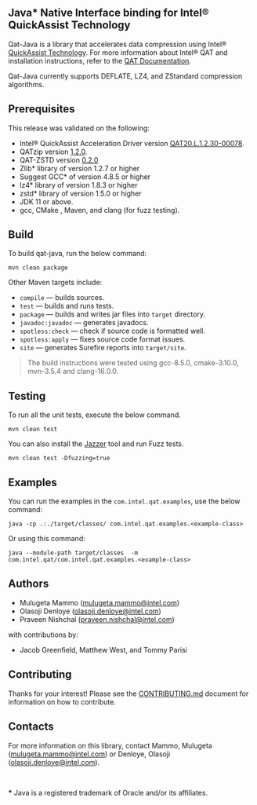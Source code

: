 ## Java* Native Interface binding for Intel® QuickAssist Technology
Qat-Java is a library that accelerates data compression using Intel® [QuickAssist Technology](https://www.intel.com/content/www/us/en/architecture-and-technology/intel-quick-assist-technology-overview.html). For more information about Intel® QAT and installation instructions, refer to the [QAT Documentation](https://intel.github.io/quickassist/index.html).

Qat-Java currently supports DEFLATE, LZ4, and ZStandard compression algorithms.

## Prerequisites
This release was validated on the following:

* Intel&reg; QuickAssist Acceleration Driver version [QAT20.L.1.2.30-00078](https://www.intel.com/content/www/us/en/download/765501/intel-quickassist-technology-driver-for-linux-hw-version-2-0.html). 
* QATzip version [1.2.0](https://github.com/intel/QATzip/releases).
* QAT-ZSTD version [0.2.0](https://github.com/intel/QAT-ZSTD-Plugin)
* Zlib\* library of version 1.2.7 or higher
* Suggest GCC\* of version 4.8.5 or higher
* lz4\* library of version 1.8.3 or higher
* zstd\* library of version 1.5.0 or higher 
* JDK 11 or above.
* gcc, CMake , Maven, and clang (for fuzz testing).

## Build
To build qat-java, run the below command:
```
mvn clean package
```

Other Maven targets include:

- `compile` &mdash; builds sources.
- `test` &mdash; builds and runs tests.
- `package` &mdash; builds and writes jar files into ```target``` directory.
- `javadoc:javadoc` &mdash; generates javadocs. 
- `spotless:check` &mdash; check if source code is formatted well.
- `spotless:apply` &mdash; fixes source code format issues.
- `site` &mdash; generates Surefire reports into ```target/site```.

> The build instructions were tested using gcc-8.5.0, cmake-3.10.0, mvn-3.5.4 and clang-16.0.0.

## Testing
To run all the unit tests, execute the below command.
```
mvn clean test
```

You can also install the [Jazzer](https://github.com/CodeIntelligenceTesting/jazzer/blob/main/CONTRIBUTING.md) tool and run Fuzz tests. 
```
mvn clean test -Dfuzzing=true
```

## Examples
You can run the examples in the `com.intel.qat.examples`, use the below command:
```
java -cp .:./target/classes/ com.intel.qat.examples.<example-class>
```

Or using this command:
```
java --module-path target/classes  -m com.intel.qat/com.intel.qat.examples.<example-class>
```

## Authors
* Mulugeta Mammo (mulugeta.mammo@intel.com)
* Olasoji Denloye (olasoji.denloye@intel.com)
* Praveen Nishchal (praveen.nishchal@intel.com)

with contributions by:
* Jacob Greenfield, Matthew West, and Tommy Parisi

## Contributing
Thanks for your interest! Please see the [CONTRIBUTING.md](CONTRIBUTING.md) document for information on how to contribute.

## Contacts ##
For more information on this library, contact Mammo, Mulugeta (mulugeta.mammo@intel.com) or  Denloye, Olasoji (olasoji.denloye@intel.com).

&nbsp;

<b id="f1">*</b> Java is a registered trademark of Oracle and/or its affiliates.
